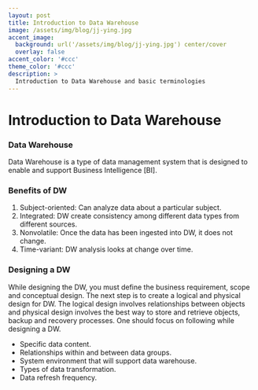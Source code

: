 ```yaml
---
layout: post
title: Introduction to Data Warehouse
image: /assets/img/blog/jj-ying.jpg
accent_image: 
  background: url('/assets/img/blog/jj-ying.jpg') center/cover
  overlay: false
accent_color: '#ccc'
theme_color: '#ccc'
description: >
  Introduction to Data Warehouse and basic terminologies
---
```


# Introduction to Data Warehouse

### Data Warehouse
 
 Data Warehouse is a type of data management system that is designed to enable and support Business Intelligence [BI].

### Benefits of DW
 1. Subject-oriented: Can analyze data about a particular subject.
 2. Integrated: DW create consistency among different data types from different sources.
 3. Nonvolatile: Once the data has been ingested into DW, it does not change.
 4. Time-variant: DW analysis looks at change over time.


### Designing a DW 
While designing the DW, you must define the business requirement, scope and conceptual design. The next step is to create a logical and physical design for DW. The logical design involves relationships between objects and physical design involves the best way to store and retrieve objects, backup and recovery processes. One should focus on following while designing a DW.
- Specific data content.
- Relationships within and between data groups.
- System environment that will support data warehouse.
- Types of data transformation.
- Data refresh frequency.
